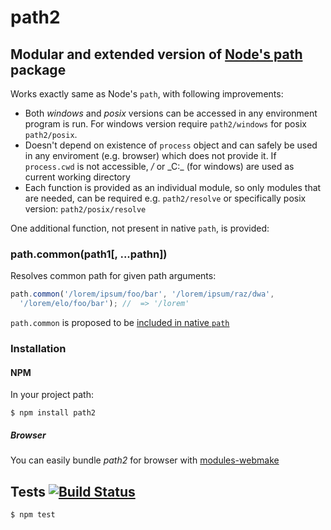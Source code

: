 # path2
## Modular and extended version of [Node's path](http://nodejs.org/api/path.html) package

Works exactly same as Node's `path`, with following improvements:

- Both _windows_ and _posix_ versions can be accessed in any environment program is run. For windows version require `path2/windows` for posix `path2/posix`.
- Doesn't depend on existence of `process` object and can safely be used in any enviroment (e.g. browser) which does not provide it. If `process.cwd` is not accessible, _/_ or _C:\_ (for windows) are used as current working directory 
- Each function is provided as an individual module, so only modules that are needed, can be required e.g. `path2/resolve` or specifically posix version: `path2/posix/resolve`

One additional function, not present in native `path`, is provided:

### path.common(path1[, ...pathn])

Resolves common path for given path arguments:
```javascript
path.common('/lorem/ipsum/foo/bar', '/lorem/ipsum/raz/dwa',
  '/lorem/elo/foo/bar'); //  => '/lorem'
```

`path.common` is proposed to be [included in native `path`](https://github.com/joyent/node/pull/6328)

### Installation
#### NPM

In your project path:

	$ npm install path2

##### Browser

You can easily bundle _path2_ for browser with [modules-webmake](https://github.com/medikoo/modules-webmake)

## Tests [![Build Status](https://travis-ci.org/medikoo/path2.png)](https://travis-ci.org/medikoo/path2)

	$ npm test
